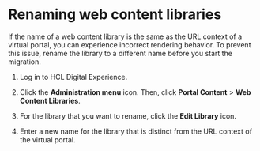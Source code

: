 # Renaming web content libraries

If the name of a web content library is the same as the URL context of a virtual portal, you can experience incorrect rendering behavior. To prevent this issue, rename the library to a different name before you start the migration.

1.  Log in to HCL Digital Experience.

2.  Click the **Administration menu** icon. Then, click **Portal Content** \> **Web Content Libraries**.

3.  For the library that you want to rename, click the **Edit Library** icon.

4.  Enter a new name for the library that is distinct from the URL context of the virtual portal.



